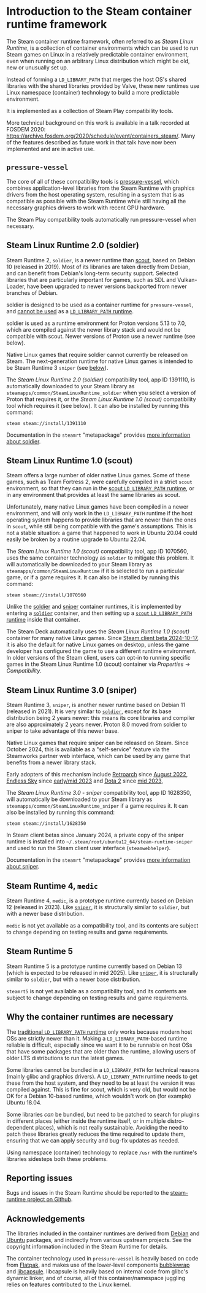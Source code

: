 # Introduction to the Steam container runtime framework

<!-- This document:
Copyright 2022 Collabora Ltd.
SPDX-License-Identifier: MIT
-->

The Steam container runtime framework, often referred to as
*Steam Linux Runtime*, is a collection of container environments
which can be used to run Steam games on Linux in a relatively predictable
container environment, even when running on an arbitrary Linux
distribution which might be old, new or unusually set up.

Instead of forming a `LD_LIBRARY_PATH` that merges the host OS's shared
libraries with the shared libraries provided by Valve, these new runtimes
use Linux namespace (container) technology to build a more predictable
environment.

It is implemented as a collection of Steam Play compatibility tools.

More technical background on this work is available in a talk recorded at
FOSDEM 2020:
<https://archive.fosdem.org/2020/schedule/event/containers_steam/>.
Many of the features described as future work in that talk have now been
implemented and are in active use.

## <span id="pressure-vessel">`pressure-vessel`</span>

The core of all of these compatibility tools is
[pressure-vessel][],
which combines application-level libraries from the Steam Runtime
with graphics drivers from the host operating system, resulting in a
system that is as compatible as possible with the Steam Runtime
while still having all the necessary graphics drivers to work with recent
GPU hardware.

The Steam Play compatibility tools automatically run pressure-vessel
when necessary.

## <span id="soldier">Steam Linux Runtime 2.0 (soldier)</span>

[soldier]: #soldier

Steam Runtime 2, `soldier`, is a newer runtime than
[scout][ldlp], based on Debian 10 (released in 2019).
Most of its libraries are taken directly from Debian, and can benefit
from Debian's long-term security support.
Selected libraries that are particularly important for games, such as
SDL and Vulkan-Loader, have been upgraded to newer versions backported
from newer branches of Debian.

soldier is designed to be used as a container runtime for `pressure-vessel`,
and [cannot be used](#why) as a
[`LD_LIBRARY_PATH` runtime][ldlp].

soldier is used as a runtime environment for Proton versions 5.13 to
7.0, which are compiled against the newer library stack and would not
be compatible with scout.
Newer versions of Proton use a newer runtime (see below).

Native Linux games that require soldier cannot currently be released on Steam.
The next-generation runtime for native Linux games is intended to be
Steam Runtime 3 `sniper` (see [below][sniper]).

The *Steam Linux Runtime 2.0 (soldier)* compatibility tool, app ID 1391110,
is automatically downloaded to your Steam library as
`steamapps/common/SteamLinuxRuntime_soldier` when you select a version
of Proton that requires it, or the *Steam Linux Runtime 1.0 (scout)*
compatibility tool which requires it (see below).
It can also be installed by running this command:

    steam steam://install/1391110

Documentation in the `steamrt` "metapackage" provides
[more information about soldier](https://gitlab.steamos.cloud/steamrt/steamrt/-/blob/steamrt/soldier/README.md).

## <span id="scout-on-soldier">Steam Linux Runtime 1.0 (scout)</span>

[scout-on-soldier]: #scout-on-soldier

Steam offers a large number of older native Linux games.
Some of these games, such as Team Fortress 2, were carefully compiled in
a strict `scout` environment, so that they can run in the
[scout `LD_LIBRARY_PATH` runtime][ldlp],
or in any environment that provides at least the same libraries as scout.

Unfortunately, many native Linux games have been compiled in a newer
environment, and will only work in the `LD_LIBRARY_PATH` runtime
if the host operating system happens to provide libraries that are newer
than the ones in `scout`, while still being compatible with the game's
assumptions.
This is not a stable situation: a game that happened to work in Ubuntu
20.04 could easily be broken by a routine upgrade to Ubuntu 22.04.

The *Steam Linux Runtime 1.0 (scout)* compatibility tool, app ID 1070560,
uses the same container technology as `soldier` to mitigate this problem.
It will automatically be downloaded to your Steam library as
`steamapps/common/SteamLinuxRuntime` if it is selected to run a particular
game, or if a game requires it.
It can also be installed by running this command:

    steam steam://install/1070560

Unlike the [soldier](#soldier) and [sniper](#sniper) container runtimes,
it is implemented by entering a [`soldier`](#soldier) container, and then
setting up a [`scout` `LD_LIBRARY_PATH` runtime][ldlp] inside that container.

The Steam Deck automatically uses the *Steam Linux Runtime 1.0 (scout)*
container for many native Linux games.
Since [Steam client beta 2024-10-17][], it is also the default for native
Linux games on desktop, unless the game developer has configured the game
to use a different runtime environment.
In older versions of the Steam client,
users can opt-in to running specific games in the
Steam Linux Runtime 1.0 (scout) container via *Properties* → *Compatibility*.

[Steam client beta 2024-10-17]: https://store.steampowered.com/news/group/4397053/view/4507632124224426488?l=english

## <span id="sniper">Steam Linux Runtime 3.0 (sniper)</span>

[sniper]: #sniper

Steam Runtime 3, `sniper`, is another newer runtime based on Debian 11
(released in 2021).
It is very similar to [`soldier`](#soldier), except for its base distribution
being 2 years newer: this means its core libraries and compiler are also
approximately 2 years newer.
Proton 8.0 moved from soldier to sniper to take advantage of this newer base.

Native Linux games that require sniper can be released on Steam.
Since October 2024, this is available as a "self-service"
feature via the Steamworks partner web interface, which can be used by
any game that benefits from a newer library stack.

Early adopters of this mechanism include
[Retroarch][] since [August 2022][Retroarch on sniper],
[Endless Sky][] since [early/mid 2023][Endless Sky on Sniper] and
[Dota 2][] since [mid 2023][Dota 2 sniper],

The *Steam Linux Runtime 3.0 - sniper* compatibility tool, app ID 1628350,
will automatically be downloaded to your Steam library as
`steamapps/common/SteamLinuxRuntime_sniper` if a game requires it.
It can also be installed by running this command:

    steam steam://install/1628350

In Steam client betas since January 2024, a private copy of the sniper
runtime is installed into `~/.steam/root/ubuntu12_64/steam-runtime-sniper`
and used to run the Steam client user interface (`steamwebhelper`).

Documentation in the `steamrt` "metapackage" provides
[more information about sniper](https://gitlab.steamos.cloud/steamrt/steamrt/-/blob/steamrt/sniper/README.md).

## <span id="medic">Steam Runtime 4, `medic`</span>

[medic]: #medic

Steam Runtime 4, `medic`, is a prototype runtime currently based on Debian 12
(released in 2023).
Like [`sniper`][sniper], it is structurally similar to `soldier`, but with a newer
base distribution.

`medic` is not yet available as a compatibility tool, and its
contents are subject to change depending on testing results and game
requirements.

## <span id="steamrt5">Steam Runtime 5</span>

[steamrt5]: #steamrt5

Steam Runtime 5 is a prototype runtime currently based on Debian 13
(which is expected to be released in mid 2025).
Like [`sniper`][sniper], it is structurally similar to `soldier`, but with a newer
base distribution.

`steamrt5` is not yet available as a compatibility tool, and its
contents are subject to change depending on testing results and game
requirements.

## <span id="why">Why the container runtimes are necessary</span>

[why]: #why

The [traditional `LD_LIBRARY_PATH` runtime][ldlp]
only works because modern host OSs are strictly newer than it.
Making a `LD_LIBRARY_PATH`-based runtime reliable is difficult, especially
since we want it to be runnable on host OSs that have some packages that
are older than the runtime, allowing users of older LTS distributions to
run the latest games.

Some libraries cannot be bundled in a `LD_LIBRARY_PATH` for technical
reasons (mainly glibc and graphics drivers). A `LD_LIBRARY_PATH` runtime
needs to get these from the host system, and they need to be at least the
version it was compiled against. This is fine for scout, which is very
old, but would not be OK for a Debian 10-based runtime, which wouldn't work
on (for example) Ubuntu 18.04.

Some libraries *can* be bundled, but need to be patched to search for
plugins in different places (either inside the runtime itself, or in
multiple distro-dependent places), which is not really sustainable.
Avoiding the need to patch these libraries greatly reduces the time
required to update them, ensuring that we can apply security and
bug-fix updates as needed.

Using namespace (container) technology to replace `/usr` with the
runtime's libraries sidesteps both these problems.

## Reporting issues

Bugs and issues in the Steam Runtime should be reported to the
[steam-runtime project on Github][Steam Runtime issues].

## Acknowledgements

The libraries included in the container runtimes are derived
from [Debian][] and [Ubuntu][]
packages, and indirectly from various upstream projects.
See the copyright information included in the Steam Runtime for details.

The container technology used in `pressure-vessel` is heavily based on
code from [Flatpak][], and makes use of the
lower-level components [bubblewrap][] and [libcapsule][].
libcapsule is heavily based on internal code from glibc's dynamic linker,
and of course, all of this container/namespace juggling relies on features
contributed to the Linux kernel.

<!-- References -->

[Debian]: https://www.debian.org/
[Dota 2 scout SLR]: https://store.steampowered.com/news/app/570/view/4978168332488878344
[Dota 2 sniper]: https://mastodon.social/@TTimo/110578711292322771
[Dota 2]: https://store.steampowered.com/app/570/Dota_2/
[Endless Sky on sniper]: https://github.com/ValveSoftware/steam-runtime/issues/556
[Endless Sky]: https://endless-sky.github.io/
[Flatpak]: https://flatpak.org/
[Retroarch on sniper]: https://github.com/libretro/RetroArch/issues/14266
[Retroarch]: https://www.retroarch.com/
[Steam Runtime issues]: https://github.com/ValveSoftware/steam-runtime/issues
[Ubuntu]: https://ubuntu.com/
[bubblewrap]: https://github.com/containers/bubblewrap
[ldlp]: ld-library-path-runtime.md
[libcapsule]: https://gitlab.collabora.com/vivek/libcapsule
[pressure-vessel]: pressure-vessel.md
